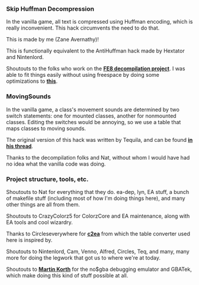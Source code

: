
### Skip Huffman Decompression

In the vanilla game, all text is compressed using Huffman encoding, which is really inconvenient. This hack circumvents the need to do that.

This is made by me (Zane Avernathy)!

This is functionally equivalent to the AntiHuffman hack made by Hextator and Nintenlord.

Shoutouts to the folks who work on the [**FE8 decompilation project**](https://github.com/FireEmblemUniverse/fireemblem8u). I was able to fit things easily without using freespace by doing some optimizations to [**this**](https://github.com/FireEmblemUniverse/fireemblem8u/blob/8ecec19f03e04343c332a2288666cf2c0aba36d2/src/messdecode.c#L53).

### MovingSounds

In the vanilla game, a class's movement sounds are determined by two switch statements: one for mounted classes, another for nonmounted classes. Editing the switches would be annoying, so we use a table that maps classes to moving sounds.

The original version of this hack was written by Tequila, and can be found [**in his thread**](https://feuniverse.us/t/1655/2).

Thanks to the decompilation folks and Nat, without whom I would have had no idea what the vanilla code was doing.

### Project structure, tools, etc.

Shoutouts to Nat for everything that they do. ea-dep, lyn, EA stuff, a bunch of makefile stuff (including most of how I'm doing things here), and many other things are all from them.

Shoutouts to CrazyColorz5 for ColorzCore and EA maintenance, along with EA tools and cool wizardry.

Thanks to Circleseverywhere for [**c2ea**](https://feuniverse.us/t/1748) from which the table converter used here is inspired by.

Shoutouts to Nintenlord, Cam, Venno, Alfred, Circles, Teq, and many, many more for doing the legwork that got us to where we're at today.

Shoutouts to [**Martin Korth**](https://problemkaputt.de/) for the no$gba debugging emulator and GBATek, which make doing this kind of stuff possible at all.

